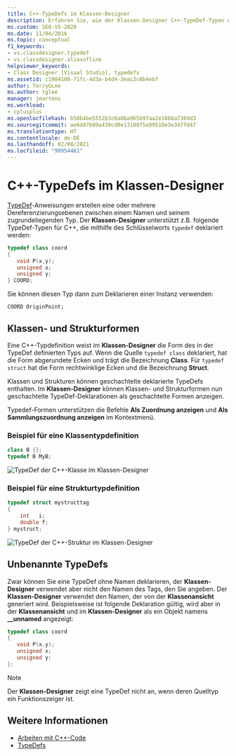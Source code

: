 ```yaml
---
title: C++-TypeDefs im Klassen-Designer
description: Erfahren Sie, wie der Klassen-Designer C++-TypeDef-Typen unterstützt, die mithilfe des Schlüsselworts „TypeDef“ deklariert werden.
ms.custom: SEO-VS-2020
ms.date: 11/04/2016
ms.topic: conceptual
f1_keywords:
- vs.classdesigner.typedef
- vs.classdesigner.aliasofline
helpviewer_keywords:
- Class Designer [Visual Studio], typedefs
ms.assetid: c1984108-71fc-4d3a-b4d4-3eac2c6b4ebf
author: TerryGLee
ms.author: tglee
manager: jmartens
ms.workload:
- cplusplus
ms.openlocfilehash: b50b4be5552b3c6a0ba965b97aa2e1668a7369d3
ms.sourcegitcommit: ae6d47b09a439cd0e13180f5e89510e3e347fd47
ms.translationtype: HT
ms.contentlocale: de-DE
ms.lasthandoff: 02/08/2021
ms.locfileid: "99954461"
---
```

# <a name="c-typedefs-in-class-designer"></a>C++-TypeDefs im Klassen-Designer

[TypeDef](/cpp/cpp/aliases-and-typedefs-cpp#typedefs)-Anweisungen erstellen eine oder mehrere Dereferenzierungsebenen zwischen einem Namen und seinem zugrundeliegenden Typ. Der **Klassen-Designer** unterstützt z.B. folgende TypeDef-Typen für C++, die mithilfe des Schlüsselworts `typedef` deklariert werden:

```cpp
typedef class coord
{
   void P(x,y);
   unsigned x;
   unsigned y;
} COORD;
```

Sie können diesen Typ dann zum Deklarieren einer Instanz verwenden:

`COORD OriginPoint;`

## <a name="class-and-struct-shapes"></a>Klassen- und Strukturformen

Eine C++-Typdefinition weist im **Klassen-Designer** die Form des in der TypeDef definierten Typs auf. Wenn die Quelle `typedef class` deklariert, hat die Form abgerundete Ecken und trägt die Bezeichnung **Class**. Für `typedef struct` hat die Form rechtwinklige Ecken und die Bezeichnung **Struct**.

Klassen und Strukturen können geschachtelte deklarierte TypeDefs enthalten. Im **Klassen-Designer** können Klassen- und Strukturformen nun geschachtelte TypeDef-Deklarationen als geschachtelte Formen anzeigen.

Typedef-Formen unterstützen die Befehle **Als Zuordnung anzeigen** und **Als Sammlungszuordnung anzeigen** im Kontextmenü.

### <a name="class-typedef-example"></a>Beispiel für eine Klassentypdefinition

```cpp
class B {};
typedef B MyB;
```

![TypeDef der C++-Klasse im Klassen-Designer](media/cpp-class-typedef.png)

### <a name="struct-typedef-example"></a>Beispiel für eine Strukturtypdefinition

```cpp
typedef struct mystructtag
{
    int   i;
    double f;
} mystruct;
```

![TypeDef der C++-Struktur im Klassen-Designer](media/cpp-struct-typedef.png)

## <a name="unnamed-typedefs"></a>Unbenannte TypeDefs

Zwar können Sie eine TypeDef ohne Namen deklarieren, der **Klassen-Designer** verwendet aber nicht den Namen des Tags, den Sie angeben. Der **Klassen-Designer** verwendet den Namen, der von der **Klassenansicht** generiert wird. Beispielsweise ist folgende Deklaration gültig, wird aber in der **Klassenansicht** und im **Klassen-Designer** als ein Objekt namens **__unnamed** angezeigt:

```cpp
typedef class coord
{
   void P(x,y);
   unsigned x;
   unsigned y;
};
```

> [!NOTE]
> Der **Klassen-Designer** zeigt eine TypeDef nicht an, wenn deren Quelltyp ein Funktionszeiger ist.

## <a name="see-also"></a>Weitere Informationen

- [Arbeiten mit C++-Code](working-with-visual-cpp-code.md)
- [TypeDefs](/cpp/cpp/aliases-and-typedefs-cpp#typedefs)
